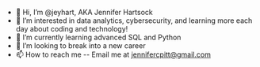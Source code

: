 - 👋 Hi, I’m @jeyhart, AKA Jennifer Hartsock
- 👀 I’m interested in data analytics, cybersecurity, and learning more each day about coding and technology!
- 🌱 I’m currently learning advanced SQL and Python
- 💞️ I’m looking to break into a new career
- 📫 How to reach me -- Email me at jennifercpitt@gmail.com

<!---
jeyhart/jeyhart is a ✨ special ✨ repository because its `README.md` (this file) appears on your GitHub profile.
You can click the Preview link to take a look at your changes.
--->
